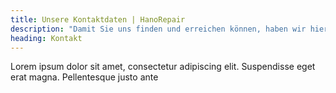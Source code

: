 ```yaml
---
title: Unsere Kontaktdaten | HanoRepair
description: "Damit Sie uns finden und erreichen können, haben wir hier alle wichtigen Kontaktdaten für Sie zusammengestellt."
heading: Kontakt
---
```


Lorem ipsum dolor sit amet, consectetur adipiscing elit. Suspendisse eget erat magna. Pellentesque justo ante